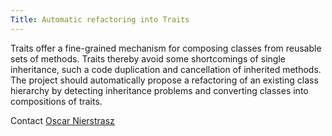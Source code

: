 ```yaml
---
Title: Automatic refactoring into Traits
---
```


Traits offer a fine-grained mechanism for composing classes from reusable sets of methods. Traits thereby avoid some shortcomings of single inheritance, such a code duplication and cancellation of inherited methods. The project should automatically propose a refactoring of an existing class hierarchy by detecting inheritance problems and converting classes into compositions of traits.

Contact [Oscar Nierstrasz](%base_url%/staff/oscar)
